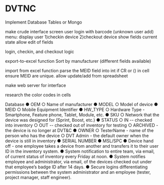 # DVTNC

Implement Database Tables or Mongo

make crude interface screen
  user login with barcode
    (unknown user add)
  menu: display user 1)checkin device 2)checkout device
    show fields current state
    allow edit of fields
    
login, checkin, and checkout logic

export-to-excel function
  Sort by manufacturer (different fields available)

import from excel function
  parse the MEID field into int if CR or () in cell
  ensure MEID are unique.
  allow update/add from spreadsheet
  
make web server for interface

research the color codes in cells

Database 
● OEM ○ Name of manufacturer 
● MODEL ○ Model of device 
● MEID ○ Mobile Equipment Identifier 
● HW_TYPE ○ Hardware Type - Smartphone, Feature phone, Tablet, Module, etc. 
● SKU ○ Network that the device was designed for (Sprint, Boost, etc.) 
● STATUS ○ IN -- checked into inventory ○ OUT -- checked out of inventory for testing ○ ARCHIVED - the device is no longer at DVT&C
● OWNER ○ TesterName - name of the person who has the device ○ DVT Admin - the default owner when the device is still in inventory 
● SERIAL NUMBER
● MSL/SPC
● Device hand off - one employee takes a device from another and transfers it to their user ID in the inventory system. 
● System notification to entire team, via email, of current status of inventory every Friday at noon. 
● System notifies employee and administrator, via email, of the devices checked out under that employee’s badge ID after 14 days. 
● Secure logins differentiating permissions between the system administrator and an employee (tester, project
manager, staff engineer). 
